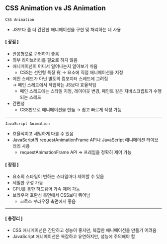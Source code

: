 ## CSS Animation vs JS Animation
`CSS Animation`
  - JS보다 좀 더 간단한 애니메이션을 구현 및 처리하는 데 사용
  #### [ 장점 ]
  - 반응형으로 구현하기 좋음
  - 외부 라이브러리를 필요로 하지 않음
  - 애니메이션이 어디서 일어나는지 알아보기 쉬움
    - CSS는 선언형 특징 有 → 요소에 직접 애니메이션을 지정
  - 메인 스레드가 아닌 별도의 컴포지터 스레드에 그려짐 <br>
    → 메인 스레드에서 작업하는 JS보다 효율적임
    - 메인 스레드에는 스타일 지정, 레이아웃 변경, 페인트 같은 자바스크립트가 수행되는 스레드
  - 간편성
    - CSS만으로 애니메이션을 만듦 → 쉽고 빠르게 작성 가능
---
`JavaScript Animation`
- 효율적이고 세밀하게 다룰 수 있음
- JavaScript의 requestAnimationFrame API나 JavaScript 애니메이션 라이브러리 사용
  - requestAnimationFrame API ⇒ 프레임을 정확히 제어 가능
 #### [ 장점 ]
 - 요소의 스타일이 변하는 스타일마다 제어할 수 있음
  - 세밀한 구성 가능
- GPU를 통한 하드웨어 가속 제어 가능
- 브라우저 호환성 측면에서 CSS보다 뛰어남
  - 크로스 부라우징 측면에서 좋음
---
#### [ 총정리 ]
- CSS 애니메이션은 간단하고 성능이 좋지만, 복잡한 애니메이션을 만들기 어려움
- JavaScript 애니메이션은 복잡하고 유연하지만, 성능에 주의해야 함
